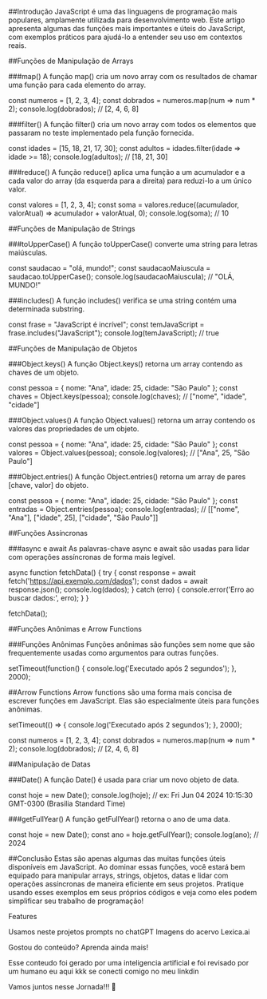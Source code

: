 ##Introdução
JavaScript é uma das linguagens de programação mais populares, amplamente utilizada para desenvolvimento web. Este artigo apresenta algumas das funções mais importantes e úteis do JavaScript, com exemplos práticos para ajudá-lo a entender seu uso em contextos reais.

##Funções de Manipulação de Arrays

###map()
A função map() cria um novo array com os resultados de chamar uma função para cada elemento do array.

const numeros = [1, 2, 3, 4];
const dobrados = numeros.map(num => num * 2);
console.log(dobrados); // [2, 4, 6, 8]

###filter()
A função filter() cria um novo array com todos os elementos que passaram no teste implementado pela função fornecida.

const idades = [15, 18, 21, 17, 30];
const adultos = idades.filter(idade => idade >= 18);
console.log(adultos); // [18, 21, 30]

###reduce()
A função reduce() aplica uma função a um acumulador e a cada valor do array (da esquerda para a direita) para reduzi-lo a um único valor.

const valores = [1, 2, 3, 4];
const soma = valores.reduce((acumulador, valorAtual) => acumulador + valorAtual, 0);
console.log(soma); // 10

##Funções de Manipulação de Strings

###toUpperCase()
A função toUpperCase() converte uma string para letras maiúsculas.

const saudacao = "olá, mundo!";
const saudacaoMaiuscula = saudacao.toUpperCase();
console.log(saudacaoMaiuscula); // "OLÁ, MUNDO!"

###includes()
A função includes() verifica se uma string contém uma determinada substring.

const frase = "JavaScript é incrível";
const temJavaScript = frase.includes("JavaScript");
console.log(temJavaScript); // true

##Funções de Manipulação de Objetos

###Object.keys()
A função Object.keys() retorna um array contendo as chaves de um objeto.

const pessoa = { nome: "Ana", idade: 25, cidade: "São Paulo" };
const chaves = Object.keys(pessoa);
console.log(chaves); // ["nome", "idade", "cidade"]

###Object.values()
A função Object.values() retorna um array contendo os valores das propriedades de um objeto.

const pessoa = { nome: "Ana", idade: 25, cidade: "São Paulo" };
const valores = Object.values(pessoa);
console.log(valores); // ["Ana", 25, "São Paulo"]

###Object.entries()
A função Object.entries() retorna um array de pares [chave, valor] do objeto.

const pessoa = { nome: "Ana", idade: 25, cidade: "São Paulo" };
const entradas = Object.entries(pessoa);
console.log(entradas); // [["nome", "Ana"], ["idade", 25], ["cidade", "São Paulo"]]

##Funções Assíncronas

###async e await
As palavras-chave async e await são usadas para lidar com operações assíncronas de forma mais legível.

async function fetchData() {
  try {
    const response = await fetch('https://api.exemplo.com/dados');
    const dados = await response.json();
    console.log(dados);
  } catch (erro) {
    console.error('Erro ao buscar dados:', erro);
  }
}

fetchData();

##Funções Anônimas e Arrow Functions

###Funções Anônimas
Funções anônimas são funções sem nome que são frequentemente usadas como argumentos para outras funções.

setTimeout(function() {
  console.log('Executado após 2 segundos');
}, 2000);

##Arrow Functions
Arrow functions são uma forma mais concisa de escrever funções em JavaScript. Elas são especialmente úteis para funções anônimas.

setTimeout(() => {
  console.log('Executado após 2 segundos');
}, 2000);

const numeros = [1, 2, 3, 4];
const dobrados = numeros.map(num => num * 2);
console.log(dobrados); // [2, 4, 6, 8]


##Manipulação de Datas

###Date()
A função Date() é usada para criar um novo objeto de data.

const hoje = new Date();
console.log(hoje); // ex: Fri Jun 04 2024 10:15:30 GMT-0300 (Brasilia Standard Time)

###getFullYear()
A função getFullYear() retorna o ano de uma data.

const hoje = new Date();
const ano = hoje.getFullYear();
console.log(ano); // 2024

##Conclusão
Estas são apenas algumas das muitas funções úteis disponíveis em JavaScript. Ao dominar essas funções, você estará bem equipado para manipular arrays, strings, objetos, datas e lidar com operações assíncronas de maneira eficiente em seus projetos. Pratique usando esses exemplos em seus próprios códigos e veja como eles podem simplificar seu trabalho de programação!

Features

Usamos neste projetos prompts no chatGPT
Imagens do acervo Lexica.ai

Gostou do conteúdo? Aprenda ainda mais!

Esse conteudo foi gerado por uma inteligencia artificial e foi revisado por um humano eu aqui kkk se conecti comigo no meu linkdin

Vamos juntos nesse Jornada!!! 🚀

